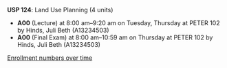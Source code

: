 **USP 124**: Land Use Planning (4 units)

- **A00** (Lecture) at 8:00 am–9:20 am on Tuesday, Thursday at PETER 102 by Hinds, Juli Beth (A13234503)
- **A00** (Final Exam) at 8:00 am–10:59 am on Thursday at PETER 102 by Hinds, Juli Beth (A13234503)

[Enrollment numbers over time](./USP124.tsv)
